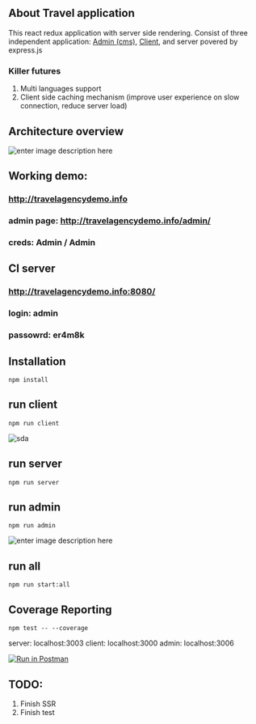 ## About Travel application
This react redux application with server side rendering. Consist of three independent application: [Admin (cms)](http://travelagencydemo.info/admin), [Client](http://travelagencydemo.info/), and server povered by express.js
### Killer futures

 1. Multi languages support
 2. Client side caching mechanism (improve user experience on slow connection, reduce server load)

## Architecture overview
![enter image description here](https://qshark-moving.com/wp-content/uploads/2017/11/Untitled-Diagram.jpg)

## Working demo: 
### http://travelagencydemo.info
### admin page: http://travelagencydemo.info/admin/
### creds: Admin / Admin

## CI server
### http://travelagencydemo.info:8080/
### login: admin
### passowrd: er4m8k

## Installation

    npm install
## run client

    npm run client
 ![sda](https://qshark-moving.com/wp-content/uploads/2017/11/Google-Chrome-Flat-Browser.jpg)
   
 
## run server

    npm run server
## run admin
    npm run admin
![enter image description here](https://qshark-moving.com/wp-content/uploads/2017/11/Google-Chrome-Flat-Browser-client.jpg)
## run all
	npm run start:all
## Coverage Reporting

    npm test -- --coverage

    

server: localhost:3003
client: localhost:3000
admin: localhost:3006

[![Run in Postman](https://run.pstmn.io/button.svg)](https://app.getpostman.com/run-collection/b856677e09fd48689fa1#?env%5BtravelAgency%5D=W3siZW5hYmxlZCI6dHJ1ZSwia2V5IjoidXJsIiwidmFsdWUiOiJodHRwOi8vbG9jYWxob3N0OjMwMDMiLCJ0eXBlIjoidGV4dCJ9LHsiZW5hYmxlZCI6dHJ1ZSwia2V5IjoidG9rZW4iLCJ2YWx1ZSI6ImV5SjBlWEFpT2lKS1YxUWlMQ0poYkdjaU9pSklVekkxTmlKOS5leUp6ZFdJaU9pSmZaR0Z6Y0c5cE1UTXlZWE5rYVhCaGMyc2lMQ0pwWVhRaU9qRTFNREV4TlRJME56RTBPRFY5LnB1SVJOSGpvTzVjTjhwdGRhRWlFWWlDdC1HdXlyazZjakJrRGxzdTFYRGMiLCJ0eXBlIjoidGV4dCJ9LHsiZW5hYmxlZCI6dHJ1ZSwia2V5IjoidG91cklkIiwidmFsdWUiOiI1OTc5YzFhOGEwZDAwYjRlYmM5NDNiMWMiLCJ0eXBlIjoidGV4dCJ9XQ==)

## TODO:
1. Finish SSR
2. Finish test

 

